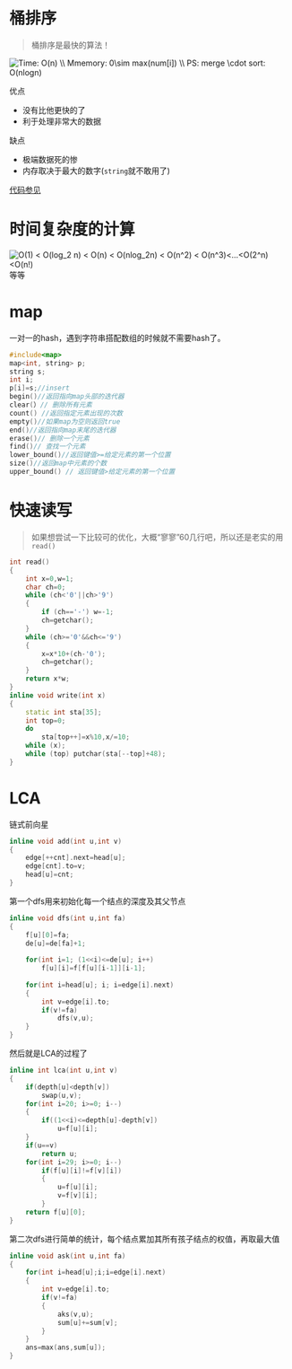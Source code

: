 # 桶排序
>桶排序是最快的算法！
<img src="https://latex.codecogs.com/png.latex?Time:&space;O(n)&space;\\&space;Mmemory:&space;0\sim&space;max(num[i])&space;\\&space;PS:&space;merge&space;\cdot&space;sort:&space;O(nlogn)" title="Time: O(n) \\ Mmemory: 0\sim max(num[i]) \\ PS: merge \cdot sort: O(nlogn)" />

优点
- 没有比他更快的了
- 利于处理非常大的数据

缺点
- 极端数据死的惨
- 内存取决于最大的数字(`string`就不敢用了)

[代码参见](https://github.com/tly-tangwan/OI/blob/main/.cpp/%E8%BF%99%E6%89%8D%E5%8F%AB%E6%8E%92%E5%BA%8F.cpp)

# 时间复杂度的计算

<img src="https://latex.codecogs.com/png.latex?\dpi{120}&space;O(1)&space;<&space;O(log_2&space;n)&space;<&space;O(n)&space;<&space;O(nlog_2n)&space;<&space;O(n^2)&space;<&space;O(n^3)<...<O(2^n)<O(n!)" title="O(1) < O(log_2 n) < O(n) < O(nlog_2n) < O(n^2) < O(n^3)<...<O(2^n)<O(n!)" />
等等

# map
一对一的hash，遇到字符串搭配数组的时候就不需要hash了。
```C++
#include<map>
map<int, string> p;
string s;
int i;
p[i]=s;//insert 
begin()//返回指向map头部的迭代器
clear(）// 删除所有元素
count() //返回指定元素出现的次数
empty()//如果map为空则返回true
end()//返回指向map末尾的迭代器
erase()// 删除一个元素
find()// 查找一个元素
lower_bound()//返回键值>=给定元素的第一个位置
size()//返回map中元素的个数
upper_bound() // 返回键值>给定元素的第一个位置
```
# 快速读写
>如果想尝试一下比较可的优化，大概“寥寥”60几行吧，所以还是老实的用`read()`
```C++
int read()
{
	int x=0,w=1;
	char ch=0;
	while (ch<'0'||ch>'9')    
	{
		if (ch=='-') w=-1;     
		ch=getchar();             
	}
	while (ch>='0'&&ch<='9')   
	{
		x=x*10+(ch-'0');  
		ch=getchar(); 
	}
	return x*w;
}
inline void write(int x)
{
	static int sta[35];
	int top=0;
	do
		sta[top++]=x%10,x/=10;
	while (x);
	while (top) putchar(sta[--top]+48);
}
```

# LCA
链式前向星
```C++
inline void add(int u,int v)
{
    edge[++cnt].next=head[u];
    edge[cnt].to=v;
    head[u]=cnt;
}
```
第一个dfs用来初始化每一个结点的深度及其父节点
```C++
inline void dfs(int u,int fa)
{
	f[u][0]=fa;
	de[u]=de[fa]+1;
	
	for(int i=1; (1<<i)<=de[u]; i++)
		f[u][i]=f[f[u][i-1]][i-1]; 
		
	for(int i=head[u]; i; i=edge[i].next)
	{
		int v=edge[i].to;
		if(v!=fa) 
			dfs(v,u);
	}
}
```
然后就是LCA的过程了
```C++
inline int lca(int u,int v)
{
	if(depth[u]<depth[v])
		swap(u,v);
	for(int i=20; i>=0; i--)
	{
		if((1<<i)<=depth[u]-depth[v])
			u=f[u][i];
	}
	if(u==v) 
		return u;
	for(int i=29; i>=0; i--)
		if(f[u][i]!=f[v][i])
		{
			u=f[u][i];
			v=f[v][i];
		}
	return f[u][0];
}
```
第二次dfs进行简单的统计，每个结点累加其所有孩子结点的权值，再取最大值
```C++
inline void ask(int u,int fa)
{
    for(int i=head[u];i;i=edge[i].next)
    {
        int v=edge[i].to;
        if(v!=fa)
        {
            aks(v,u);
            sum[u]+=sum[v];
        }
    }
    ans=max(ans,sum[u]);
}
```
